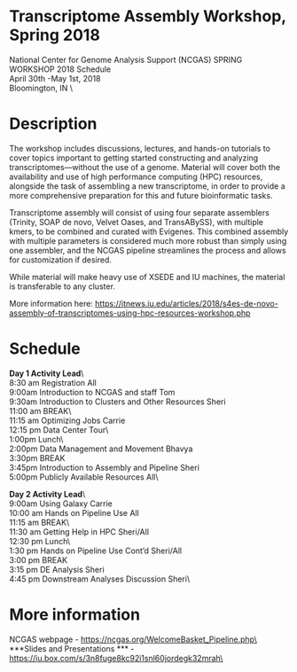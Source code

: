 # Transcriptome Assembly Workshop, Spring 2018
National Center for Genome Analysis Support (NCGAS) SPRING WORKSHOP 2018 Schedule\
April 30th -May 1st, 2018 \
Bloomington, IN \

# Description 
The workshop includes discussions, lectures, and hands-on tutorials to cover topics important to getting started constructing and analyzing transcriptomes—without the use of a genome. Material will cover both the availability and use of high performance computing (HPC) resources, alongside the task of assembling a new transcriptome, in order to provide a more comprehensive preparation for this and future bioinformatic tasks.

Transcriptome assembly will consist of using four separate assemblers (Trinity, SOAP de novo, Velvet Oases, and TransABySS), with multiple kmers, to be combined and curated with Evigenes. This combined assembly with multiple parameters is considered much more robust than simply using one assembler, and the NCGAS pipeline streamlines the process and allows for customization if desired. 

While material will make heavy use of XSEDE and IU machines, the material is transferable to any cluster.

More information here: https://itnews.iu.edu/articles/2018/s4es-de-novo-assembly-of-transcriptomes-using-hpc-resources-workshop.php

# Schedule 
**Day 1			  Activity							                                      Lead**\  
8:30 am		  Registration							                                  All\
9:00am		  Introduction to NCGAS and staff			                        Tom\
9:30am		  Introduction to Clusters and Other Resources		            Sheri\
11:00 am		BREAK\				
11:15 am		Optimizing Jobs						                                  Carrie\
12:15 pm		Data Center Tour\						
1:00pm		  Lunch\		
2:00pm		  Data Management and Movement				                        Bhavya\
3:30pm		  BREAK\
3:45pm		  Introduction to Assembly and Pipeline			                  Sheri\
5:00pm		  Publicly Available Resources					                      All\

**Day 2			  Activity							                                      Lead**\        
9:00am		  Using Galaxy							                                  Carrie\
10:00 am		Hands on Pipeline Use					                              All\
11:15 am		BREAK\	
11:30 am		Getting Help in HPC						                              Sheri/All\
12:30 pm		Lunch\		
1:30 pm		  Hands on Pipeline Use Cont’d				                        Sheri/All\
3:00 pm		  BREAK\
3:15 pm		  DE Analysis 							                                  Sheri\
4:45 pm 		Downstream Analyses Discussion				                      Sheri\

# More information 
NCGAS webpage - https://ncgas.org/WelcomeBasket_Pipeline.php\
***Slides and Presentations *** - https://iu.box.com/s/3n8fuge8kc92i1snl60jordegk32mrah\
